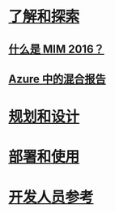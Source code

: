 # [了解和探索](microsoft-identity-manager-2016.md)
## [什么是 MIM 2016？](microsoft-identity-manager-2016.md)
## [Azure 中的混合报告](identity-manager-hybrid-reporting-azure.md)
# [规划和设计](/microsoft-identity-manager/PlanDesign/microsoft-identity-manager-2016-supported-platforms)
# [部署和使用](/microsoft-identity-manager/DeployUse/microsoft-identity-manager-deploy)
# [开发人员参考](/microsoft-identity-manager/reference/microsoft-identity-manager-2016-developer-reference)


<!--HONumber=Mar16_HO5-->


